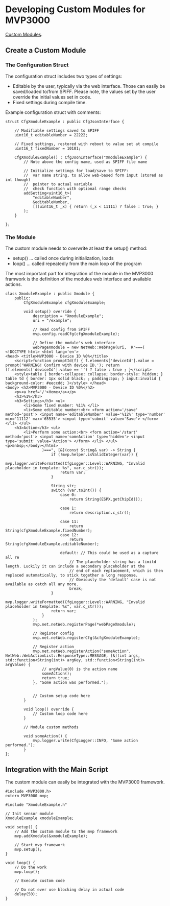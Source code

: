 # Developing Custom Modules for MVP3000

[Custom Modules](/examples/custom_module/).

## Create a Custom Module

### The Configuration Struct

The configuration struct includes two types of settings:
 *  Editable by the user, typically via the web interface. Those can easily be saved/loaded to/from SPIFF. Please note, the values set by the user override the initial values set in code.
 *  Fixed settings during compile time.

Example configuration struct with comments:

    struct CfgXmoduleExample : public CfgJsonInterface {

        // Modifiable settings saved to SPIFF
        uint16_t editableNumber = 22222;

        // Fixed settings, restored with reboot to value set at compile  
        uint16_t fixedNumber = 10101;

        CfgXmoduleExample() : CfgJsonInterface("XmoduleExample") {
            // Note above the config name, used as SPIFF file name

            // Initialize settings for load/save to SPIFF:
            //  var name string, to allow web-based form input (stored as int though)
            //  pointer to actual variable
            //  check function with optional range checks
            addSetting<uint16_t>(
                "editableNumber",
                &editableNumber,
                [](uint16_t _x) { return (_x < 11111) ? false : true; }
            );
        }

    };

### The Module

The custom module needs to overwrite at least the setup() method:
 *  setup() ... called once during initialization, loads 
 *  loop() ... called repeatedly from the main loop of the program

The most important part for integration of the module in the MVP3000 framwork is the definition of the modules web interface and available actions.

    class XmoduleExample : public Xmodule {
        public:
            CfgXmoduleExample cfgXmoduleExample;

            void setup() override {
                description = "XmoduleExample";
                uri = "/example";

                // Read config from SPIFF
                mvp.config.readCfg(cfgXmoduleExample);

                // Define the module's web interface
                webPageXmodule = new NetWeb::WebPage(uri,  R"===(
    <!DOCTYPE html> <html lang='en'>
    <head> <title>MVP3000 - Device ID %0%</title>
        <script>function promptId(f) { f.elements['deviceId'].value = prompt('WARNING! Confirm with device ID.'); return (f.elements['deviceId'].value == '') ? false : true ; }</script>
        <style>table { border-collapse: collapse; border-style: hidden; } table td { border: 1px solid black; ; padding:5px; } input:invalid { background-color: #eeccdd; }</style> </head>
    <body> <h2>MVP3000 - Device ID %0%</h2>
        <p><a href='/'>Home</a></p>
        <h3>%1%</h3>
        <h3>Settings</h3> <ul>
            <li>Some fixed number: %11% </li>
            <li>Some editable number:<br> <form action='/save' method='post'> <input name='editableNumber' value='%12%' type='number' min='11112' max='65535'> <input type='submit' value='Save'> </form> </li> </ul>
        <h3>Action</h3> <ul>
            <li>Perform some action:<br> <form action='/start' method='post'> <input name='someAction' type='hidden'> <input type='submit' value='Action'> </form> </li> </ul>   
    <p>&nbsp;</body></html>         
                    )===", [&](const String& var) -> String {
                        if (!mvp.helper.isValidInteger(var)) {
                            mvp.logger.writeFormatted(CfgLogger::Level::WARNING, "Invalid placeholder in template: %s", var.c_str());
                            return var;
                        }

                        String str;
                        switch (var.toInt()) {
                            case 0:
                                return String(ESPX.getChipId());

                            case 1:
                                return description.c_str();

                            case 11:
                                return String(cfgXmoduleExample.fixedNumber);
                            case 12:
                                return String(cfgXmoduleExample.editableNumber);

                            default: // This could be used as a capture all re
                                // The placeholder string has a limitd length. Luckily it can include a secondary placeholder at the 
                                // end of each replacement, which is then replaced automatically, to stick together a long response.
                                // Obviously the 'default' case is not available as catch all any more.
                                break;
                        }
                        mvp.logger.writeFormatted(CfgLogger::Level::WARNING, "Invalid placeholder in template: %s", var.c_str());
                        return var;
                    }
                );
                mvp.net.netWeb.registerPage(*webPageXmodule);

                // Register config
                mvp.net.netWeb.registerCfg(&cfgXmoduleExample);

                // Register action
                mvp.net.netWeb.registerAction("someAction", NetWeb::WebActionList::ResponseType::MESSAGE, [&](int args, std::function<String(int)> argKey, std::function<String(int)> argValue) {
                    // argValue(0) is the action name
                    someAction();
                    return true;
                }, "Some action was performed.");
                    

                // Custom setup code here
            }

            void loop() override {
                // Custom loop code here
            }

            // Module custom methods

            void someAction() {
                mvp.logger.write(CfgLogger::INFO, "Some action performed.");
            }
    };


## Integration with the Main Script

The custom module can easily be integrated with the MVP3000 framework.

    #include <MVP3000.h>
    extern MVP3000 mvp;

    #include "XmoduleExample.h"

    // Init sensor module
    XmoduleExample xmoduleExample;

    void setup() {
        // Add the custom module to the mvp framework
        mvp.addXmodule(&xmoduleExample);

        // Start mvp framework
        mvp.setup();
    }

    void loop() {
        // Do the work
        mvp.loop();

        // Execute custom code

        // Do not ever use blocking delay in actual code
        delay(50);
    }